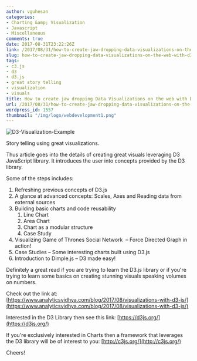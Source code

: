 ```yaml
---
author: vguhesan
categories:
- Charting &amp; Visualization
- Javascript
- Miscellaneous
comments: true
date: 2017-08-31T23:22:26Z
link: /2017/08/31/how-to-create-jaw-dropping-data-visualizations-on-the-web-with-d3-js/
slug: how-to-create-jaw-dropping-data-visualizations-on-the-web-with-d3-js
tags:
- c3.js
- d3
- d3.js
- great story telling
- visualization
- visuals
title: How to create jaw dropping Data Visualizations on the web with D3.js?
url: /2017/08/31/how-to-create-jaw-dropping-data-visualizations-on-the-web-with-d3-js/
wordpress_id: 1557
thumbnail: "/img/logo/webdevelopment1.png"
---
```


![D3-Visualization-Example](/img/2017/08/d3-visualization-example.jpg)

Story telling using great visualizations.

Thus article goes into the details of creating great visuals leveraging D3 JavaScript library. It introduces the user into concepts provided by the D3 library.

Some of the steps includes:


1. Refreshing previous concepts of D3.js
2. A glance at advanced concepts: Scales, Axes and Reading data from external sources
3. Building basic charts and code reusability
	1. Line Chart
	2. Area Chart
	3. Chart as a modular structure
	4. Case Study
4. Visualizing Game of Thrones Social Network  – Force Directed Graph in action!
5. Case Studies – Some interesting charts built using D3.js
6. Introduction to Dimple.js – D3 made easy!
 


Definitely a great read if you are trying to learn the D3.js library or if you're trying to learn some basics on creating stunning visuals speaking volumes on numbers.

Check out the link at:
[https://www.analyticsvidhya.com/blog/2017/08/visualizations-with-d3-js/](https://www.analyticsvidhya.com/blog/2017/08/visualizations-with-d3-js/)

Interested in the D3 Library then see this link:
[https://d3js.org/](https://d3js.org/)

If you're exclusively interested in Charts then a framework that leverages the D3 library will be of interest to you:
[http://c3js.org/](http://c3js.org/)

Cheers!





